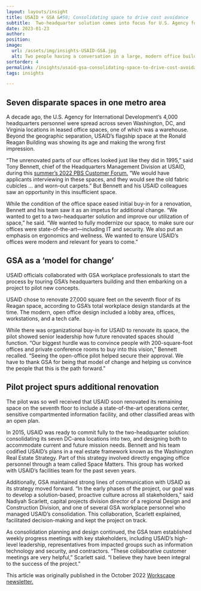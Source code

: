 ```yaml
---
layout: layouts/insight
title: USAID + GSA &#58; Consolidating space to drive cost avoidance
subtitle:  Two-headquarter solution comes into focus for U.S. Agency for International Development
date: 2023-01-23
author:
position:
image: 
  url: /assets/img/insights-USAID-GSA.jpg
  alt: Two people having a conversation in a large, modern office building foyer
sortorder: 4
permalink: /insights/usaid-gsa-consolidating-space-to-drive-cost-avoidance/
tags: insights

---
```



## Seven disparate spaces in one metro area

A decade ago, the U.S. Agency for International Development’s 4,000 headquarters personnel were spread across seven Washington, DC, and Virginia locations in leased office spaces, one of which was a warehouse. Beyond the geographic separation, USAID’s flagship space at the Ronald Reagan Building was showing its age and making the wrong first impression.

“The unrenovated parts of our offices looked just like they did in 1995,” said Tony Bennett, chief of the Headquarters Management Division at USAID, during this <a href="https://www.gsa.gov/about-us/organization/public-buildings-service/office-of-portfolio-mgmt-customer-engagement/office-of-customer-engagement/pbs-customer-forums" target="_blank">summer’s 2022 PBS Customer Forum.</a> “We would have applicants interviewing in these spaces, and they would see the old fabric cubicles … and worn-out carpets.” But Bennett and his USAID colleagues saw an opportunity in this insufficient space.

While the condition of the office space eased initial buy-in for a renovation, Bennett and his team saw it as an impetus for additional change. “We wanted to get to a two-headquarter solution and improve our utilization of space,” he said. “We wanted to fully modernize our space, to make sure our offices were state-of-the-art—including IT and security. We also put an emphasis on ergonomics and wellness. We wanted to ensure USAID’s offices were modern and relevant for years to come.”

## GSA as a ‘model for change’

USAID officials collaborated with GSA workplace professionals to start the process by touring GSA’s headquarters building and then embarking on a project to pilot new concepts.

USAID chose to renovate 27,000 square feet on the seventh floor of its Reagan space, according to GSA’s total workplace design standards at the time. The modern, open office design included a lobby area, offices, workstations, and a tech cafe.

While there was organizational buy-in for USAID to renovate its space, the pilot showed senior leadership how future renovated spaces should function. “Our biggest hurdle was to convince people with 200-square-foot offices and private conference rooms to buy into this vision,” Bennett recalled. “Seeing the open-office pilot helped secure their approval. We have to thank GSA for being that model of change and helping us convince the people that this is the path forward.”

## Pilot project spurs additional renovation

The pilot was so well received that USAID soon renovated its remaining space on the seventh floor to include a state-of-the-art operations center, sensitive compartmented information facility, and other classified areas with an open plan.

In 2015, USAID was ready to commit fully to the two-headquarter solution: consolidating its seven DC-area locations into two, and designing both to accommodate current and future mission needs. Bennett and his team codified USAID’s plans in a real estate framework known as the Washington Real Estate Strategy. Part of this strategy involved directly engaging office personnel through a team called Space Matters. This group has worked with USAID’s facilities team for the past seven years.

Additionally, GSA maintained strong lines of communication with USAID as its strategy moved forward. “In the early phases of the project, our goal was to develop a solution-based, proactive culture across all stakeholders,” said Nadiyah Scarlett, capital projects division director of a regional Design and Construction Division, and one of several GSA workplace personnel who managed USAID’s consolidation. This collaboration, Scarlett explained, facilitated decision-making and kept the project on track.

As consolidation planning and design continued, the GSA team established weekly progress meetings with key stakeholders, including USAID’s high-level leadership, representatives from impacted groups such as information technology and security, and contractors. “These collaborative customer meetings are very helpful,” Scarlett said. “I believe they have been integral to the success of the project.”

This article was originally published in the October 2022 <a href="https://content.govdelivery.com/accounts/USGSA/bulletins/330e523" target="_blank"> Workscape newsletter. </a>

